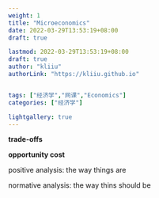 ```yaml
---
weight: 1
title: "Microeconomics"
date: 2022-03-29T13:53:19+08:00
draft: true

lastmod: 2022-03-29T13:53:19+08:00
draft: true
author: "kliiu"
authorLink: "https://kliiu.github.io"


tags: ["经济学","网课","Economics"]
categories: ["经济学"]

lightgallery: true
---
```

**trade-offs**

**opportunity cost** 

positive analysis: the way things are

normative analysis: the way thins should be